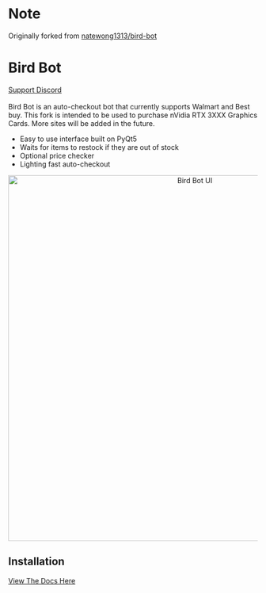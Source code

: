 # Note
Originally forked from [natewong1313/bird-bot](https://github.com/natewong1313/bird-bot)

# Bird Bot
[Support Discord](https://discord.gg/kfAqBKv)<br/><br/>
Bird Bot is an auto-checkout bot that currently supports Walmart and Best buy. This fork is intended to be used to purchase nVidia RTX 3XXX Graphics Cards. More sites will be added in the future.

* Easy to use interface built on PyQt5
* Waits for items to restock if they are out of stock
* Optional price checker
* Lighting fast auto-checkout

<p align="center">
  <img src="https://i.imgur.com/E105F74.png" alt="Bird Bot UI" width="738">
</p>

## Installation
[View The Docs Here](https://nateskicks13.gitbook.io/bird-bot/)

